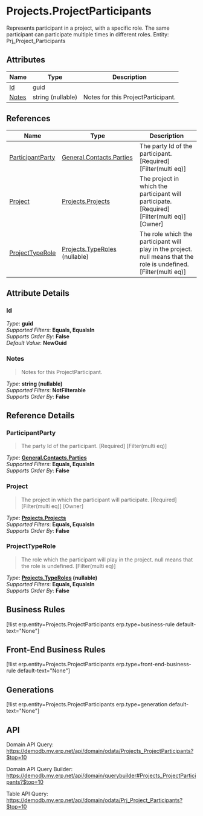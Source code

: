 # Projects.ProjectParticipants

Represents participant in a project, with a specific role. The same participant can participate multiple times in different roles. Entity: Prj_Project_Participants

## Attributes

| Name | Type | Description |
| ---- | ---- | --- |
| [Id](Projects.ProjectParticipants.md#Id) | guid |  
| [Notes](Projects.ProjectParticipants.md#Notes) | string (nullable) | Notes for this ProjectParticipant. 

## References

| Name | Type | Description |
| ---- | ---- | --- |
| [ParticipantParty](Projects.ProjectParticipants.md#ParticipantParty) | [General.Contacts.Parties](General.Contacts.Parties.md) | The party Id of the participant. [Required] [Filter(multi eq)] |
| [Project](Projects.ProjectParticipants.md#Project) | [Projects.Projects](Projects.Projects.md) | The project in which the participant will participate. [Required] [Filter(multi eq)] [Owner] |
| [ProjectTypeRole](Projects.ProjectParticipants.md#ProjectTypeRole) | [Projects.TypeRoles](Projects.TypeRoles.md) (nullable) | The role which the participant will play in the project. null means that the role is undefined. [Filter(multi eq)] |


## Attribute Details

### Id

_Type_: **guid**  
_Supported Filters_: **Equals, EqualsIn**  
_Supports Order By_: **False**  
_Default Value_: **NewGuid**  

### Notes

> Notes for this ProjectParticipant.

_Type_: **string (nullable)**  
_Supported Filters_: **NotFilterable**  
_Supports Order By_: **False**  


## Reference Details

### ParticipantParty

> The party Id of the participant. [Required] [Filter(multi eq)]

_Type_: **[General.Contacts.Parties](General.Contacts.Parties.md)**  
_Supported Filters_: **Equals, EqualsIn**  
_Supports Order By_: **False**  

### Project

> The project in which the participant will participate. [Required] [Filter(multi eq)] [Owner]

_Type_: **[Projects.Projects](Projects.Projects.md)**  
_Supported Filters_: **Equals, EqualsIn**  
_Supports Order By_: **False**  

### ProjectTypeRole

> The role which the participant will play in the project. null means that the role is undefined. [Filter(multi eq)]

_Type_: **[Projects.TypeRoles](Projects.TypeRoles.md) (nullable)**  
_Supported Filters_: **Equals, EqualsIn**  
_Supports Order By_: **False**  



## Business Rules

[!list erp.entity=Projects.ProjectParticipants erp.type=business-rule default-text="None"]

## Front-End Business Rules

[!list erp.entity=Projects.ProjectParticipants erp.type=front-end-business-rule default-text="None"]

## Generations

[!list erp.entity=Projects.ProjectParticipants erp.type=generation default-text="None"]

## API

Domain API Query:
<https://demodb.my.erp.net/api/domain/odata/Projects_ProjectParticipants?$top=10>

Domain API Query Builder:
<https://demodb.my.erp.net/api/domain/querybuilder#Projects_ProjectParticipants?$top=10>

Table API Query:
<https://demodb.my.erp.net/api/domain/odata/Prj_Project_Participants?$top=10>

